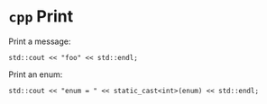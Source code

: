# `cpp` Print

Print a message:

```
std::cout << "foo" << std::endl;
```

Print an enum:

```
std::cout << "enum = " << static_cast<int>(enum) << std::endl;
```
